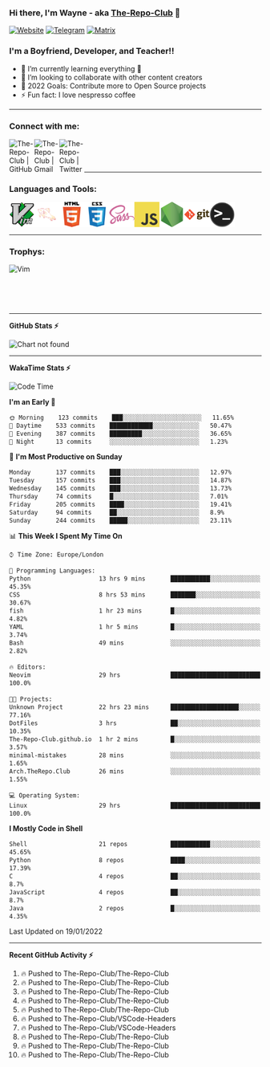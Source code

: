 ### Hi there, I'm Wayne - aka [The-Repo-Club][website] 👋

[![Website](https://img.shields.io/badge/Find%20on-Github-orange.svg?colorA=44475a&colorB=bd93f9&logo=github&style=flat-square)][website]
[![Telegram](https://img.shields.io/badge/Chat%20on-Telegram-orange.svg?colorA=44475a&colorB=bd93f9&logo=telegram&style=flat-square)][telegram]
[![Matrix](https://img.shields.io/badge/Chat%20on-Matrix-orange.svg?colorA=44475a&colorB=bd93f9&logo=matrix&style=flat-square)][matrix]

### I'm a Boyfriend, Developer, and Teacher!!

- 🌱 I’m currently learning everything 🤣
- 👯 I’m looking to collaborate with other content creators
- 🥅 2022 Goals: Contribute more to Open Source projects
- ⚡ Fun fact: I love nespresso coffee

---
### Connect with me:

[<img align="left" alt="The-Repo-Club | GitHub" width="50px" src="https://img.icons8.com/nolan/64/github.png" />][website]
[<img align="left" alt="The-Repo-Club | Gmail" width="50px" src="https://img.icons8.com/nolan/64/gmail.png" />][email]
[<img align="left" alt="The-Repo-Club | Twitter" width="50px" src="https://img.icons8.com/nolan/64/telegram-app.png" />][telegram]

[website]: https://github.com/The-Repo-Club/
[email]: mailto:wayne6324@gmail.com
[telegram]: https://t.me/TheRepoClub
[matrix]: https://matrix.to/#/@the-repo-club:kde.org

<br />
<br />
<br />

---
### Languages and Tools:

<img align="left" alt="Vim" width="50px" src="https://raw.githubusercontent.com/github/explore/80688e429a7d4ef2fca1e82350fe8e3517d3494d/topics/vim/vim.png" />
<img align="left" alt="Fish" width="50px" src="https://raw.githubusercontent.com/github/explore/80688e429a7d4ef2fca1e82350fe8e3517d3494d/topics/fish/fish.png" />
<img align="left" alt="HTML5" width="50px" src="https://raw.githubusercontent.com/github/explore/80688e429a7d4ef2fca1e82350fe8e3517d3494d/topics/html/html.png" />
<img align="left" alt="CSS3" width="50px" src="https://raw.githubusercontent.com/github/explore/80688e429a7d4ef2fca1e82350fe8e3517d3494d/topics/css/css.png" />
<img align="left" alt="Sass" width="50px" src="https://raw.githubusercontent.com/github/explore/80688e429a7d4ef2fca1e82350fe8e3517d3494d/topics/sass/sass.png" />
<img align="left" alt="JavaScript" width="50px" src="https://raw.githubusercontent.com/github/explore/80688e429a7d4ef2fca1e82350fe8e3517d3494d/topics/javascript/javascript.png" />
<img align="left" alt="Node.js" width="50px" src="https://raw.githubusercontent.com/github/explore/80688e429a7d4ef2fca1e82350fe8e3517d3494d/topics/nodejs/nodejs.png" />
<img align="left" alt="Git" width="50px" src="https://raw.githubusercontent.com/github/explore/80688e429a7d4ef2fca1e82350fe8e3517d3494d/topics/git/git.png" />
<img align="left" alt="Terminal" width="50px" src="https://raw.githubusercontent.com/github/explore/80688e429a7d4ef2fca1e82350fe8e3517d3494d/topics/terminal/terminal.png" />

<br />
<br />
<br />

---
### Trophys:

<img align="left" alt="Vim" width="1200px" src="https://github-profile-trophy.vercel.app/?username=The-Repo-Club&theme=dracula&margin-w=8&margin-h=8&column=8" />

---

<br />
<br />
<br />
<br />

---
**GitHub Stats ⚡**

![Chart not found](https://github-readme-stats.vercel.app/api?username=The-Repo-Club&theme=tokyonight&show_icons=true&count_private=true&hide_border=true&include_all_commits=true&custom_title=The-Repo-Club%27s+GitHub+Stats)


---
**WakaTime Stats ⚡**

<!--START_SECTION:waka-->
![Code Time](http://img.shields.io/badge/Code%20Time-401%20hrs%2037%20mins-blue)

**I'm an Early 🐤** 

```text
🌞 Morning    123 commits    ███░░░░░░░░░░░░░░░░░░░░░░   11.65% 
🌆 Daytime    533 commits    ████████████░░░░░░░░░░░░░   50.47% 
🌃 Evening    387 commits    █████████░░░░░░░░░░░░░░░░   36.65% 
🌙 Night      13 commits     ░░░░░░░░░░░░░░░░░░░░░░░░░   1.23%

```
📅 **I'm Most Productive on Sunday** 

```text
Monday       137 commits    ███░░░░░░░░░░░░░░░░░░░░░░   12.97% 
Tuesday      157 commits    ███░░░░░░░░░░░░░░░░░░░░░░   14.87% 
Wednesday    145 commits    ███░░░░░░░░░░░░░░░░░░░░░░   13.73% 
Thursday     74 commits     █░░░░░░░░░░░░░░░░░░░░░░░░   7.01% 
Friday       205 commits    ████░░░░░░░░░░░░░░░░░░░░░   19.41% 
Saturday     94 commits     ██░░░░░░░░░░░░░░░░░░░░░░░   8.9% 
Sunday       244 commits    █████░░░░░░░░░░░░░░░░░░░░   23.11%

```


📊 **This Week I Spent My Time On** 

```text
⌚︎ Time Zone: Europe/London

💬 Programming Languages: 
Python                   13 hrs 9 mins       ███████████░░░░░░░░░░░░░░   45.35% 
CSS                      8 hrs 53 mins       ███████░░░░░░░░░░░░░░░░░░   30.67% 
fish                     1 hr 23 mins        █░░░░░░░░░░░░░░░░░░░░░░░░   4.82% 
YAML                     1 hr 5 mins         █░░░░░░░░░░░░░░░░░░░░░░░░   3.74% 
Bash                     49 mins             ░░░░░░░░░░░░░░░░░░░░░░░░░   2.82%

🔥 Editors: 
Neovim                   29 hrs              █████████████████████████   100.0%

🐱‍💻 Projects: 
Unknown Project          22 hrs 23 mins      ███████████████████░░░░░░   77.16% 
DotFiles                 3 hrs               ██░░░░░░░░░░░░░░░░░░░░░░░   10.35% 
The-Repo-Club.github.io  1 hr 2 mins         █░░░░░░░░░░░░░░░░░░░░░░░░   3.57% 
minimal-mistakes         28 mins             ░░░░░░░░░░░░░░░░░░░░░░░░░   1.65% 
Arch.TheRepo.Club        26 mins             ░░░░░░░░░░░░░░░░░░░░░░░░░   1.55%

💻 Operating System: 
Linux                    29 hrs              █████████████████████████   100.0%

```

**I Mostly Code in Shell** 

```text
Shell                    21 repos            ███████████░░░░░░░░░░░░░░   45.65% 
Python                   8 repos             ████░░░░░░░░░░░░░░░░░░░░░   17.39% 
C                        4 repos             ██░░░░░░░░░░░░░░░░░░░░░░░   8.7% 
JavaScript               4 repos             ██░░░░░░░░░░░░░░░░░░░░░░░   8.7% 
Java                     2 repos             █░░░░░░░░░░░░░░░░░░░░░░░░   4.35%

```



 Last Updated on 19/01/2022
<!--END_SECTION:waka-->

---

**Recent GitHub Activity :zap:**

<!--START_SECTION:activity-->
1. 🔥 Pushed to The-Repo-Club/The-Repo-Club
2. 🔥 Pushed to The-Repo-Club/The-Repo-Club
3. 🔥 Pushed to The-Repo-Club/The-Repo-Club
4. 🔥 Pushed to The-Repo-Club/The-Repo-Club
5. 🔥 Pushed to The-Repo-Club/The-Repo-Club
6. 🔥 Pushed to The-Repo-Club/VSCode-Headers
7. 🔥 Pushed to The-Repo-Club/VSCode-Headers
8. 🔥 Pushed to The-Repo-Club/The-Repo-Club
9. 🔥 Pushed to The-Repo-Club/The-Repo-Club
10. 🔥 Pushed to The-Repo-Club/The-Repo-Club
<!--END_SECTION:activity-->